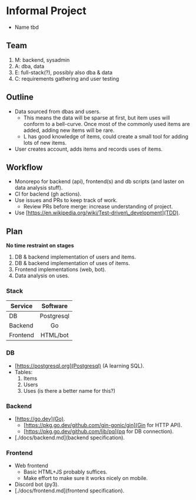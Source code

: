 # Informal Project
- Name tbd

## Team
1. M: backend, sysadmin
2. A: dba, data
3. E: full-stack(?), possibly also dba & data
4. C: requirements gathering and user testing

## Outline
* Data sourced from dbas and users.
    * This means the data will be sparse at first, but item uses will conform to a bell-curve. Once most of the commonly used items are added, adding new items will be rare.
    * L has good knowledge of items, could create a small tool for adding lots of new items.
* User creates account, adds items and records uses of items.

## Workflow
* Monorepo for backend (api), frontend(s) and db scripts (and laster on data analysis stuff).
* CI for baclend (gh actions).
* Use issues and PRs to keep track of work.
    * Review PRs before merge: increase understanding of project.
* Use [https://en.wikipedia.org/wiki/Test-driven\_development](TDD).
## Plan
**No time restraint on stages**
1. DB & backend implementation of users and items.
2. DB & backend implementation of uses of items.
3. Frontend implementations (web, bot).
4. Data analysis on uses.

### Stack
| Service       | Software      |
| ------------- |:-------------:|
| DB            | Postgresql    |
| Backend       | Go            |
| Frontend      | HTML/bot      |

### DB
* [https://postgresql.org](Postgresql) (A learning SQL).
* Tables:
    1. Items
    2. Users
    3. Uses (is there a better name for this?)

### Backend
* [https://go.dev](Go).
    * [https://pkg.go.dev/github.com/gin-gonic/gin](Gin for HTTP API).
    * [https://pkg.go.dev/github.com/lib/pq](pq for DB connection).
* [./docs/backend.md](backend specification).

### Frontend
* Web frontend
    * Basic HTML+JS probably suffices.
    * Make effort to make sure it works nicely on mobile.
* Discord bot (py3).
* [./docs/frontend.md](frontend specification).
